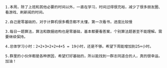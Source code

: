 	1.本周，除了上班和其他必要的时间以外，一直在学习，时间过得很充裕，减少了很多朋友圈、看游戏、刷新闻的时间。

	2.自己是零基础的，对于计算机很多概念都不太懂，第一次看书，进度比较慢

	3.每日一题算法，算法和数据结构也是零基础，基本都要看答案，个别算法题甚至不能理解。需要继续保持。

	4.总体学习小时：2+2+3+2+2+4+5 = 19小时，还是不够。希望下周能增加到25+小时。

	5.群里的小伙伴都是各种原因，希望打好基础的，所以能找到一群志同道合的人，真的很幸运。加油！
